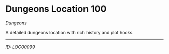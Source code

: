 # Dungeons Location 100

*Dungeons*

A detailed dungeons location with rich history and plot hooks.

---
*ID: LOC00099*
